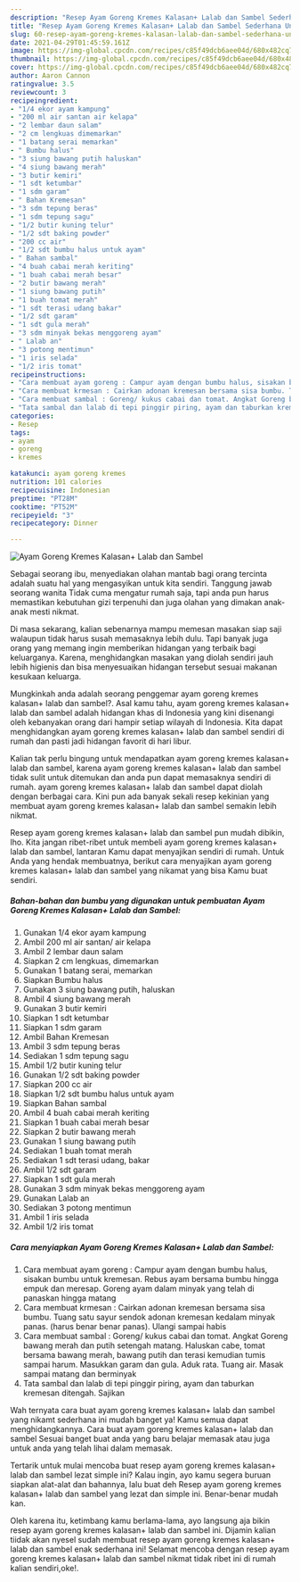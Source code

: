 ```yaml
---
description: "Resep Ayam Goreng Kremes Kalasan+ Lalab dan Sambel Sederhana Untuk Jualan"
title: "Resep Ayam Goreng Kremes Kalasan+ Lalab dan Sambel Sederhana Untuk Jualan"
slug: 60-resep-ayam-goreng-kremes-kalasan-lalab-dan-sambel-sederhana-untuk-jualan
date: 2021-04-29T01:45:59.161Z
image: https://img-global.cpcdn.com/recipes/c85f49dcb6aee04d/680x482cq70/ayam-goreng-kremes-kalasan-lalab-dan-sambel-foto-resep-utama.jpg
thumbnail: https://img-global.cpcdn.com/recipes/c85f49dcb6aee04d/680x482cq70/ayam-goreng-kremes-kalasan-lalab-dan-sambel-foto-resep-utama.jpg
cover: https://img-global.cpcdn.com/recipes/c85f49dcb6aee04d/680x482cq70/ayam-goreng-kremes-kalasan-lalab-dan-sambel-foto-resep-utama.jpg
author: Aaron Cannon
ratingvalue: 3.5
reviewcount: 3
recipeingredient:
- "1/4 ekor ayam kampung"
- "200 ml air santan air kelapa"
- "2 lembar daun salam"
- "2 cm lengkuas dimemarkan"
- "1 batang serai memarkan"
- " Bumbu halus"
- "3 siung bawang putih haluskan"
- "4 siung bawang merah"
- "3 butir kemiri"
- "1 sdt ketumbar"
- "1 sdm garam"
- " Bahan Kremesan"
- "3 sdm tepung beras"
- "1 sdm tepung sagu"
- "1/2 butir kuning telur"
- "1/2 sdt baking powder"
- "200 cc air"
- "1/2 sdt bumbu halus untuk ayam"
- " Bahan sambal"
- "4 buah cabai merah keriting"
- "1 buah cabai merah besar"
- "2 butir bawang merah"
- "1 siung bawang putih"
- "1 buah tomat merah"
- "1 sdt terasi udang bakar"
- "1/2 sdt garam"
- "1 sdt gula merah"
- "3 sdm minyak bekas menggoreng ayam"
- " Lalab an"
- "3 potong mentimun"
- "1 iris selada"
- "1/2 iris tomat"
recipeinstructions:
- "Cara membuat ayam goreng : Campur ayam dengan bumbu halus, sisakan bumbu untuk kremesan. Rebus ayam bersama bumbu hingga empuk dan meresap. Goreng ayam dalam minyak yang telah di panaskan hingga matang"
- "Cara membuat krmesan : Cairkan adonan kremesan bersama sisa bumbu. Tuang satu sayur sendok adonan kremesan kedalam minyak panas. (harus benar benar panas). Ulangi sampai habis"
- "Cara membuat sambal : Goreng/ kukus cabai dan tomat. Angkat Goreng bawang merah dan putih setengah matang. Haluskan cabe, tomat bersama bawang merah, bawang putih dan terasi kemudian tumis sampai harum. Masukkan garam dan gula. Aduk rata. Tuang air. Masak sampai matang dan berminyak"
- "Tata sambal dan lalab di tepi pinggir piring, ayam dan taburkan kremesan ditengah. Sajikan"
categories:
- Resep
tags:
- ayam
- goreng
- kremes

katakunci: ayam goreng kremes 
nutrition: 101 calories
recipecuisine: Indonesian
preptime: "PT28M"
cooktime: "PT52M"
recipeyield: "3"
recipecategory: Dinner

---
```



![Ayam Goreng Kremes Kalasan+ Lalab dan Sambel](https://img-global.cpcdn.com/recipes/c85f49dcb6aee04d/680x482cq70/ayam-goreng-kremes-kalasan-lalab-dan-sambel-foto-resep-utama.jpg)

Sebagai seorang ibu, menyediakan olahan mantab bagi orang tercinta adalah suatu hal yang mengasyikan untuk kita sendiri. Tanggung jawab seorang  wanita Tidak cuma mengatur rumah saja, tapi anda pun harus memastikan kebutuhan gizi terpenuhi dan juga olahan yang dimakan anak-anak mesti nikmat.

Di masa  sekarang, kalian sebenarnya mampu memesan masakan siap saji walaupun tidak harus susah memasaknya lebih dulu. Tapi banyak juga orang yang memang ingin memberikan hidangan yang terbaik bagi keluarganya. Karena, menghidangkan masakan yang diolah sendiri jauh lebih higienis dan bisa menyesuaikan hidangan tersebut sesuai makanan kesukaan keluarga. 



Mungkinkah anda adalah seorang penggemar ayam goreng kremes kalasan+ lalab dan sambel?. Asal kamu tahu, ayam goreng kremes kalasan+ lalab dan sambel adalah hidangan khas di Indonesia yang kini disenangi oleh kebanyakan orang dari hampir setiap wilayah di Indonesia. Kita dapat menghidangkan ayam goreng kremes kalasan+ lalab dan sambel sendiri di rumah dan pasti jadi hidangan favorit di hari libur.

Kalian tak perlu bingung untuk mendapatkan ayam goreng kremes kalasan+ lalab dan sambel, karena ayam goreng kremes kalasan+ lalab dan sambel tidak sulit untuk ditemukan dan anda pun dapat memasaknya sendiri di rumah. ayam goreng kremes kalasan+ lalab dan sambel dapat diolah dengan berbagai cara. Kini pun ada banyak sekali resep kekinian yang membuat ayam goreng kremes kalasan+ lalab dan sambel semakin lebih nikmat.

Resep ayam goreng kremes kalasan+ lalab dan sambel pun mudah dibikin, lho. Kita jangan ribet-ribet untuk membeli ayam goreng kremes kalasan+ lalab dan sambel, lantaran Kamu dapat menyajikan sendiri di rumah. Untuk Anda yang hendak membuatnya, berikut cara menyajikan ayam goreng kremes kalasan+ lalab dan sambel yang nikamat yang bisa Kamu buat sendiri.

<!--inarticleads1-->

##### Bahan-bahan dan bumbu yang digunakan untuk pembuatan Ayam Goreng Kremes Kalasan+ Lalab dan Sambel:

1. Gunakan 1/4 ekor ayam kampung
1. Ambil 200 ml air santan/ air kelapa
1. Ambil 2 lembar daun salam
1. Siapkan 2 cm lengkuas, dimemarkan
1. Gunakan 1 batang serai, memarkan
1. Siapkan  Bumbu halus
1. Gunakan 3 siung bawang putih, haluskan
1. Ambil 4 siung bawang merah
1. Gunakan 3 butir kemiri
1. Siapkan 1 sdt ketumbar
1. Siapkan 1 sdm garam
1. Ambil  Bahan Kremesan
1. Ambil 3 sdm tepung beras
1. Sediakan 1 sdm tepung sagu
1. Ambil 1/2 butir kuning telur
1. Gunakan 1/2 sdt baking powder
1. Siapkan 200 cc air
1. Siapkan 1/2 sdt bumbu halus untuk ayam
1. Siapkan  Bahan sambal
1. Ambil 4 buah cabai merah keriting
1. Siapkan 1 buah cabai merah besar
1. Siapkan 2 butir bawang merah
1. Gunakan 1 siung bawang putih
1. Sediakan 1 buah tomat merah
1. Sediakan 1 sdt terasi udang, bakar
1. Ambil 1/2 sdt garam
1. Siapkan 1 sdt gula merah
1. Gunakan 3 sdm minyak bekas menggoreng ayam
1. Gunakan  Lalab an
1. Sediakan 3 potong mentimun
1. Ambil 1 iris selada
1. Ambil 1/2 iris tomat




<!--inarticleads2-->

##### Cara menyiapkan Ayam Goreng Kremes Kalasan+ Lalab dan Sambel:

1. Cara membuat ayam goreng : Campur ayam dengan bumbu halus, sisakan bumbu untuk kremesan. Rebus ayam bersama bumbu hingga empuk dan meresap. Goreng ayam dalam minyak yang telah di panaskan hingga matang
1. Cara membuat krmesan : Cairkan adonan kremesan bersama sisa bumbu. Tuang satu sayur sendok adonan kremesan kedalam minyak panas. (harus benar benar panas). Ulangi sampai habis
1. Cara membuat sambal : Goreng/ kukus cabai dan tomat. Angkat Goreng bawang merah dan putih setengah matang. Haluskan cabe, tomat bersama bawang merah, bawang putih dan terasi kemudian tumis sampai harum. Masukkan garam dan gula. Aduk rata. Tuang air. Masak sampai matang dan berminyak
1. Tata sambal dan lalab di tepi pinggir piring, ayam dan taburkan kremesan ditengah. Sajikan




Wah ternyata cara buat ayam goreng kremes kalasan+ lalab dan sambel yang nikamt sederhana ini mudah banget ya! Kamu semua dapat menghidangkannya. Cara buat ayam goreng kremes kalasan+ lalab dan sambel Sesuai banget buat anda yang baru belajar memasak atau juga untuk anda yang telah lihai dalam memasak.

Tertarik untuk mulai mencoba buat resep ayam goreng kremes kalasan+ lalab dan sambel lezat simple ini? Kalau ingin, ayo kamu segera buruan siapkan alat-alat dan bahannya, lalu buat deh Resep ayam goreng kremes kalasan+ lalab dan sambel yang lezat dan simple ini. Benar-benar mudah kan. 

Oleh karena itu, ketimbang kamu berlama-lama, ayo langsung aja bikin resep ayam goreng kremes kalasan+ lalab dan sambel ini. Dijamin kalian tiidak akan nyesel sudah membuat resep ayam goreng kremes kalasan+ lalab dan sambel enak sederhana ini! Selamat mencoba dengan resep ayam goreng kremes kalasan+ lalab dan sambel nikmat tidak ribet ini di rumah kalian sendiri,oke!.

